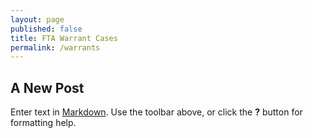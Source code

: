 ```yaml
---
layout: page
published: false
title: FTA Warrant Cases
permalink: /warrants
---
```


## A New Post

Enter text in [Markdown](http://daringfireball.net/projects/markdown/). Use the toolbar above, or click the **?** button for formatting help.
